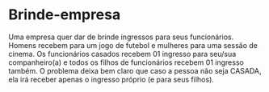 # Brinde-empresa
Uma empresa quer dar de brinde ingressos para seus funcionários. Homens recebem para um jogo de futebol e mulheres para uma sessão de cinema. Os funcionários casados recebem 01 ingresso para seu/sua companheiro(a) e todos os filhos de funcionários recebem 01 ingresso também. O problema deixa bem claro que caso a pessoa não seja CASADA, ela irá receber apenas o ingresso próprio (e para seus filhos).
